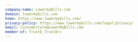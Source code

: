 ```yaml
---
company-name: LowermyBills.com
domain: lowermybills.com
home: https://www.lowermybills.com/
privacy-policy: https://www.lowermybills.com/legal/privacy/
email: CustomerCare@LowerMyBills.com
member-of: TrustE_TrustArc
---
```




